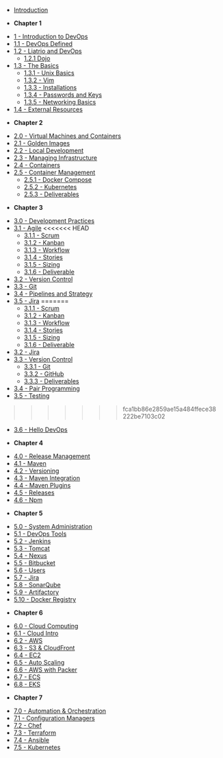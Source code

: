 <!-- docs/_sidebar.md -->

- [Introduction](/)
* **Chapter 1**
- [1 - Introduction to DevOps](1-introduction/overview.md)
- [1.1 - DevOps Defined](1-introduction/devops-defined.md)
- [1.2 - Liatrio and DevOps](1-introduction/liatrio-and-devops.md)
  - [1.2.1 Dojo](1-introduction/dojo.md)
- [1.3 - The Basics](1-introduction/basics.md)
  - [1.3.1 - Unix Basics](1-introduction/basics-unix.md)
  - [1.3.2 - Vim](1-introduction/basics-vim.md)
  - [1.3.3 - Installations](1-introduction/basics-installations.md)
  - [1.3.4 - Passwords and Keys](1-introduction/basics-passwords-and-keys.md)
  - [1.3.5 - Networking Basics](1-introduction/basics-networking.md)
- [1.4 - External Resources](1-introduction/external-resources.md)
* **Chapter 2**
- [2.0 - Virtual Machines and Containers](2-virtual-machines-containers/overview.md)
- [2.1 - Golden Images](2-virtual-machines-containers/golden-images.md)
- [2.2 - Local Development](2-virtual-machines-containers/local-development.md)
- [2.3 - Managing Infrastructure](2-virtual-machines-containers/managing-infrastructure.md)
- [2.4 - Containers](2-virtual-machines-containers/containers.md)
- [2.5 - Container Management](2-virtual-machines-containers/container-management.md)
  - [2.5.1 - Docker Compose](2-virtual-machines-containers/container-management_docker-compose.md)
  - [2.5.2 - Kubernetes](2-virtual-machines-containers/container-management_kubernetes.md)
  - [2.5.3 - Deliverables](2-virtual-machines-containers/container-management_deliverables.md)
* **Chapter 3**
- [3.0 - Development Practices](3/overview.md)
- [3.1 - Agile](3/agile.md)
<<<<<<< HEAD
  - [3.1.1 - Scrum](3/agile_scrum.md)
  - [3.1.2 - Kanban](3/agile_kanban.md)
  - [3.1.3 - Workflow](3/agile_workflow.md)
  - [3.1.4 - Stories](3/agile_stories.md)
  - [3.1.5 - Sizing](3/agile_sizing.md)
  - [3.1.6 - Deliverable](3/agile_deliverable.md)
- [3.2 - Version Control](3/version-control.md)
- [3.3 - Git](3/git.md)
- [3.4 - Pipelines and Strategy](3/3.3-pipelines-and-strategy.md)
- [3.5 - Jira](3/jira.md)
=======
  - [3.1.1 - Scrum](3/scrum.md)
  - [3.1.2 - Kanban](3/kanban.md)
  - [3.1.3 - Workflow](3/workflow.md)
  - [3.1.4 - Stories](3/stories.md)
  - [3.1.5 - Sizing](3/sizing.md)
  - [3.1.6 - Deliverable](3/deliverable.md)
- [3.2 - Jira](3/jira.md)
- [3.3 - Version Control](3/version-control.md)
  - [3.3.1 - Git](3/version-control_git.md)
  - [3.3.2 - GitHub](3/version-control_github.md)
  - [3.3.3 - Deliverables](3/version-control_deliverables.md)
- [3.4 - Pair Programming](3/pair-programming.md)
- [3.5 - Testing](3/testing.md)
>>>>>>> fca1bb86e2859ae15a484ffece38222be7103c02
- [3.6 - Hello DevOps](3/hello-devops.md)
* **Chapter 4**
- [4.0 - Release Management](4/overview.md)
- [4.1 - Maven](4/maven.md)
- [4.2 - Versioning](4/versioning.md)
- [4.3 - Maven Integration](4/maven-integration.md)
- [4.4 - Maven Plugins](4/maven-plugins.md)
- [4.5 - Releases](4/releases.md)
- [4.6 - Npm](4/npm.md)
* **Chapter 5**
- [5.0 - System Administration](5/5.0-overview.md)
- [5.1 - DevOps Tools](5/5.1-devops-tools.md)
- [5.2 - Jenkins](5/5.2-jenkins.md)
- [5.3 - Tomcat](5/5.3-tomcat.md)
- [5.4 - Nexus](5/5.4-nexus.md)
- [5.5 - Bitbucket](5/5.5-bitbucket.md)
- [5.6 - Users](5/5.6-users.md)
- [5.7 - Jira](5/5.7-jira.md)
- [5.8 - SonarQube](5/5.8-sonarqube.md)
- [5.9 - Artifactory](5/5.9-artifactory.md)
- [5.10 - Docker Registry](5/5.10-docker-registry.md)
* **Chapter 6**
- [6.0 - Cloud Computing](6/6.0-overview.md)
- [6.1 - Cloud Intro](6/6.1-cloud.md)
- [6.2 - AWS](6/6.2-aws.md)
- [6.3 - S3 & CloudFront](6/6.3-s3-cloudfront.md)
- [6.4 - EC2](6/6.4-ec2.md)
- [6.5 - Auto Scaling](6/6.5-auto-scaling.md)
- [6.6 - AWS with Packer](6/6.6-aws-packer.md)
- [6.7 - ECS](6/6.7-ecs.md)
- [6.8 - EKS](6/6.8-eks.md)
* **Chapter 7**
- [7.0 - Automation & Orchestration](7/7.0-overview.md)
- [7.1 - Configuration Managers](7/7.1-configuration-managers.md)
- [7.2 - Chef](7/7.2-chef.md)
- [7.3 - Terraform](7/7.3-terraform)
- [7.4 - Ansible](7/7.4-ansible.md)
- [7.5 - Kubernetes](7/7.5-kubernetes.md)
